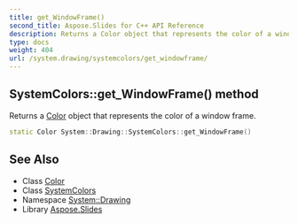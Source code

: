```yaml
---
title: get_WindowFrame()
second_title: Aspose.Slides for C++ API Reference
description: Returns a Color object that represents the color of a window frame.
type: docs
weight: 404
url: /system.drawing/systemcolors/get_windowframe/
---
```

## SystemColors::get_WindowFrame() method


Returns a [Color](../../color/) object that represents the color of a window frame.

```cpp
static Color System::Drawing::SystemColors::get_WindowFrame()
```

## See Also

* Class [Color](../../color/)
* Class [SystemColors](../)
* Namespace [System::Drawing](../../)
* Library [Aspose.Slides](../../../)